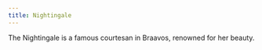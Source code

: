 ```yaml
---
title: Nightingale
---
```


The Nightingale is a famous courtesan in Braavos, renowned for her beauty. 


